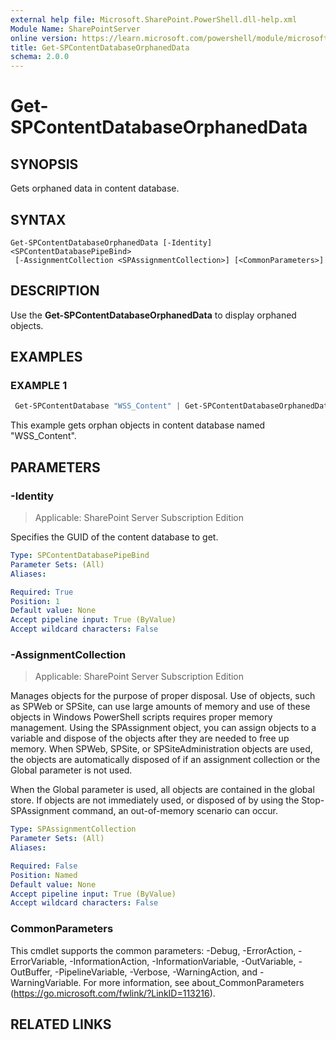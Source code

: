 ```yaml
---
external help file: Microsoft.SharePoint.PowerShell.dll-help.xml
Module Name: SharePointServer
online version: https://learn.microsoft.com/powershell/module/microsoft.sharepoint.powershell/get-spcontentdatabaseorphaneddata
title: Get-SPContentDatabaseOrphanedData
schema: 2.0.0
---
```


# Get-SPContentDatabaseOrphanedData

## SYNOPSIS
Gets orphaned data in content database.

## SYNTAX

```
Get-SPContentDatabaseOrphanedData [-Identity] <SPContentDatabasePipeBind>
 [-AssignmentCollection <SPAssignmentCollection>] [<CommonParameters>]
```

## DESCRIPTION
Use the **Get-SPContentDatabaseOrphanedData** to display orphaned objects.

## EXAMPLES

### EXAMPLE 1
```powershell
 Get-SPContentDatabase "WSS_Content" | Get-SPContentDatabaseOrphanedData
```
This example gets orphan objects in content database named "WSS_Content".

## PARAMETERS

### -Identity

> Applicable: SharePoint Server Subscription Edition

Specifies the GUID of the content database to get.

```yaml
Type: SPContentDatabasePipeBind
Parameter Sets: (All)
Aliases:

Required: True
Position: 1
Default value: None
Accept pipeline input: True (ByValue)
Accept wildcard characters: False
```

### -AssignmentCollection

> Applicable: SharePoint Server Subscription Edition

Manages objects for the purpose of proper disposal.
Use of objects, such as SPWeb or SPSite, can use large amounts of memory and use of these objects in Windows PowerShell scripts requires proper memory management.
Using the SPAssignment object, you can assign objects to a variable and dispose of the objects after they are needed to free up memory.
When SPWeb, SPSite, or SPSiteAdministration objects are used, the objects are automatically disposed of if an assignment collection or the Global parameter is not used.

When the Global parameter is used, all objects are contained in the global store.
If objects are not immediately used, or disposed of by using the Stop-SPAssignment command, an out-of-memory scenario can occur.

```yaml
Type: SPAssignmentCollection
Parameter Sets: (All)
Aliases:

Required: False
Position: Named
Default value: None
Accept pipeline input: True (ByValue)
Accept wildcard characters: False
```

### CommonParameters
This cmdlet supports the common parameters: -Debug, -ErrorAction, -ErrorVariable, -InformationAction, -InformationVariable, -OutVariable, -OutBuffer, -PipelineVariable, -Verbose, -WarningAction, and -WarningVariable.
For more information, see about_CommonParameters (https://go.microsoft.com/fwlink/?LinkID=113216).

## RELATED LINKS
